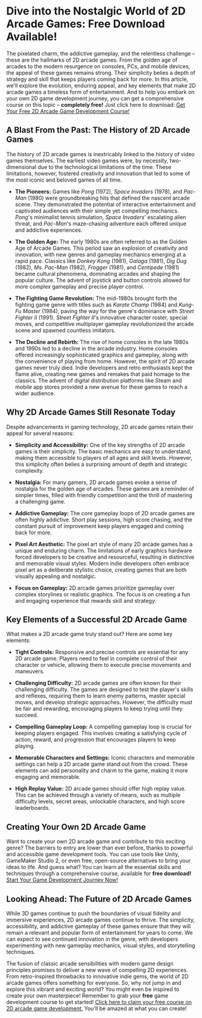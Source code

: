 # Dive into the Nostalgic World of 2D Arcade Games: Free Download Available!

The pixelated charm, the addictive gameplay, and the relentless challenge – these are the hallmarks of 2D arcade games. From the golden age of arcades to the modern resurgence on consoles, PCs, and mobile devices, the appeal of these games remains strong.  Their simplicity belies a depth of strategy and skill that keeps players coming back for more. In this article, we'll explore the evolution, enduring appeal, and key elements that make 2D arcade games a timeless form of entertainment. And to help you embark on your own 2D game development journey, you can get a comprehensive course on this topic – **completely free!**  Just click here to download: [Get Your Free 2D Arcade Game Development Course!](https://udemywork.com/2d-arcade-games)

## A Blast From the Past: The History of 2D Arcade Games

The history of 2D arcade games is inextricably linked to the history of video games themselves. The earliest video games were, by necessity, two-dimensional due to the technological limitations of the time.  These limitations, however, fostered creativity and innovation that led to some of the most iconic and beloved games of all time.

*   **The Pioneers:**  Games like *Pong* (1972), *Space Invaders* (1978), and *Pac-Man* (1980) were groundbreaking hits that defined the nascent arcade scene.  They demonstrated the potential of interactive entertainment and captivated audiences with their simple yet compelling mechanics. *Pong*'s minimalist tennis simulation, *Space Invaders*' escalating alien threat, and *Pac-Man*'s maze-chasing adventure each offered unique and addictive experiences.

*   **The Golden Age:**  The early 1980s are often referred to as the Golden Age of Arcade Games. This period saw an explosion of creativity and innovation, with new genres and gameplay mechanics emerging at a rapid pace. Classics like *Donkey Kong* (1981), *Galaga* (1981), *Dig Dug* (1982), *Ms. Pac-Man* (1982), *Frogger* (1981), and *Centipede* (1981) became cultural phenomena, dominating arcades and shaping the popular culture.  The advent of joystick and button controls allowed for more complex gameplay and precise player control.

*   **The Fighting Game Revolution:** The mid-1980s brought forth the fighting game genre with titles such as *Karate Champ* (1984) and *Kung-Fu Master* (1984), paving the way for the genre's dominance with *Street Fighter II* (1991). *Street Fighter II*'s innovative character roster, special moves, and competitive multiplayer gameplay revolutionized the arcade scene and spawned countless imitators.

*   **The Decline and Rebirth:**  The rise of home consoles in the late 1980s and 1990s led to a decline in the arcade industry.  Home consoles offered increasingly sophisticated graphics and gameplay, along with the convenience of playing from home.  However, the spirit of 2D arcade games never truly died.  Indie developers and retro enthusiasts kept the flame alive, creating new games and remakes that paid homage to the classics.  The advent of digital distribution platforms like Steam and mobile app stores provided a new avenue for these games to reach a wider audience.

## Why 2D Arcade Games Still Resonate Today

Despite advancements in gaming technology, 2D arcade games retain their appeal for several reasons:

*   **Simplicity and Accessibility:**  One of the key strengths of 2D arcade games is their simplicity.  The basic mechanics are easy to understand, making them accessible to players of all ages and skill levels.  However, this simplicity often belies a surprising amount of depth and strategic complexity.

*   **Nostalgia:**  For many gamers, 2D arcade games evoke a sense of nostalgia for the golden age of arcades.  These games are a reminder of simpler times, filled with friendly competition and the thrill of mastering a challenging game.

*   **Addictive Gameplay:**  The core gameplay loops of 2D arcade games are often highly addictive.  Short play sessions, high score chasing, and the constant pursuit of improvement keep players engaged and coming back for more.

*   **Pixel Art Aesthetic:**  The pixel art style of many 2D arcade games has a unique and enduring charm.  The limitations of early graphics hardware forced developers to be creative and resourceful, resulting in distinctive and memorable visual styles.  Modern indie developers often embrace pixel art as a deliberate stylistic choice, creating games that are both visually appealing and nostalgic.

*   **Focus on Gameplay:**  2D arcade games prioritize gameplay over complex storylines or realistic graphics.  The focus is on creating a fun and engaging experience that rewards skill and strategy.

## Key Elements of a Successful 2D Arcade Game

What makes a 2D arcade game truly stand out? Here are some key elements:

*   **Tight Controls:**  Responsive and precise controls are essential for any 2D arcade game.  Players need to feel in complete control of their character or vehicle, allowing them to execute precise movements and maneuvers.

*   **Challenging Difficulty:**  2D arcade games are often known for their challenging difficulty.  The games are designed to test the player's skills and reflexes, requiring them to learn enemy patterns, master special moves, and develop strategic approaches. However, the difficulty must be fair and rewarding, encouraging players to keep trying until they succeed.

*   **Compelling Gameplay Loop:**  A compelling gameplay loop is crucial for keeping players engaged.  This involves creating a satisfying cycle of action, reward, and progression that encourages players to keep playing.

*   **Memorable Characters and Settings:**  Iconic characters and memorable settings can help a 2D arcade game stand out from the crowd.  These elements can add personality and charm to the game, making it more engaging and memorable.

*   **High Replay Value:**  2D arcade games should offer high replay value.  This can be achieved through a variety of means, such as multiple difficulty levels, secret areas, unlockable characters, and high score leaderboards.

## Creating Your Own 2D Arcade Game

Want to create your own 2D arcade game and contribute to this exciting genre?  The barriers to entry are lower than ever before, thanks to powerful and accessible game development tools. You can use tools like Unity, GameMaker Studio 2, or even free, open-source alternatives to bring your ideas to life. And guess what? You can learn all the essential skills and techniques through a comprehensive course, available for **free download!** [Start Your Game Development Journey Now!](https://udemywork.com/2d-arcade-games)

## Looking Ahead: The Future of 2D Arcade Games

While 3D games continue to push the boundaries of visual fidelity and immersive experiences, 2D arcade games continue to thrive. The simplicity, accessibility, and addictive gameplay of these games ensure that they will remain a relevant and popular form of entertainment for years to come.  We can expect to see continued innovation in the genre, with developers experimenting with new gameplay mechanics, visual styles, and storytelling techniques.

The fusion of classic arcade sensibilities with modern game design principles promises to deliver a new wave of compelling 2D experiences. From retro-inspired throwbacks to innovative indie gems, the world of 2D arcade games offers something for everyone. So, why not jump in and explore this vibrant and exciting world? You might even be inspired to create your own masterpiece! Remember to grab your **free** game development course to get started! [Click here to claim your free course on 2D arcade game development.](https://udemywork.com/2d-arcade-games) You'll be amazed at what you can create!
